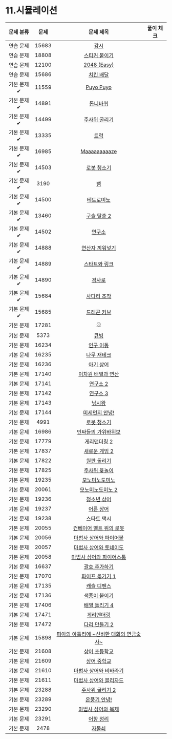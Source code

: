 # 11.시뮬레이션

| 문제 분류  |  문제   |                              문제 제목                               | 풀이 체크 |
|:------:|:-----:|:----------------------------------------------------------------:|:-----:|
| 연습 문제  | 15683 |           [감시](https://www.acmicpc.net/problem/15683)            |       |
| 연습 문제  | 18808 |         [스티커 붙이기](https://www.acmicpc.net/problem/18808)         |       |
| 연습 문제  | 12100 |       [2048 (Easy)](https://www.acmicpc.net/problem/12100)       |       |
| 연습 문제  | 15686 |          [치킨 배달](https://www.acmicpc.net/problem/15686)          |       |
| 기본 문제✔ | 11559 |        [Puyo Puyo](https://www.acmicpc.net/problem/11559)        |       |
| 기본 문제✔ | 14891 |          [톱니바퀴](https://www.acmicpc.net/problem/14891)           |       |
| 기본 문제✔ | 14499 |         [주사위 굴리기](https://www.acmicpc.net/problem/14499)         |       |
| 기본 문제✔ | 13335 |           [트럭](https://www.acmicpc.net/problem/13335)            |       |
| 기본 문제✔ | 16985 |      [Maaaaaaaaaze](https://www.acmicpc.net/problem/16985)       |       |
| 기본 문제✔ | 14503 |         [로봇 청소기](https://www.acmicpc.net/problem/14503)          |       |
| 기본 문제✔ | 3190  |            [뱀](https://www.acmicpc.net/problem/3190)             |       |
| 기본 문제✔ | 14500 |          [테트로미노](https://www.acmicpc.net/problem/14500)          |       |
| 기본 문제✔ | 13460 |         [구슬 탈출 2](https://www.acmicpc.net/problem/13460)         |       |
| 기본 문제✔ | 14502 |           [연구소](https://www.acmicpc.net/problem/14502)           |       |
| 기본 문제✔ | 14888 |        [연산자 끼워넣기](https://www.acmicpc.net/problem/14888)         |       |
| 기본 문제✔ | 14889 |         [스타트와 링크](https://www.acmicpc.net/problem/14889)         |       |
| 기본 문제✔ | 14890 |           [경사로](https://www.acmicpc.net/problem/14890)           |       |
| 기본 문제✔ | 15684 |         [사다리 조작](https://www.acmicpc.net/problem/15684)          |       |
| 기본 문제✔ | 15685 |         [드래곤 커브](https://www.acmicpc.net/problem/15685)          |       |
| 기본 문제  | 17281 |            [⚾](https://www.acmicpc.net/problem/17281)            |       |
| 기본 문제  | 5373  |            [큐빙](https://www.acmicpc.net/problem/5373)            |       |
| 기본 문제  | 16234 |          [인구 이동](https://www.acmicpc.net/problem/16234)          |       |
| 기본 문제  | 16235 |         [나무 재테크](https://www.acmicpc.net/problem/16235)          |       |
| 기본 문제  | 16236 |          [아기 상어](https://www.acmicpc.net/problem/16236)          |       |
| 기본 문제  | 17140 |       [이차원 배열과 연산](https://www.acmicpc.net/problem/17140)        |       |
| 기본 문제  | 17141 |          [연구소 2](https://www.acmicpc.net/problem/17141)          |       |
| 기본 문제  | 17142 |          [연구소 3](https://www.acmicpc.net/problem/17142)          |       |
| 기본 문제  | 17143 |           [낚시왕](https://www.acmicpc.net/problem/17143)           |       |
| 기본 문제  | 17144 |        [미세먼지 안녕!](https://www.acmicpc.net/problem/17144)         |       |
| 기본 문제  | 4991  |          [로봇 청소기](https://www.acmicpc.net/problem/4991)          |       |
| 기본 문제  | 16986 |       [인싸들의 가위바위보](https://www.acmicpc.net/problem/16986)        |       |
| 기본 문제  | 17779 |         [게리맨더링 2](https://www.acmicpc.net/problem/17779)         |       |
| 기본 문제  | 17837 |        [새로운 게임 2](https://www.acmicpc.net/problem/17837)         |       |
| 기본 문제  | 17822 |         [원판 돌리기](https://www.acmicpc.net/problem/17822)          |       |
| 기본 문제  | 17825 |         [주사위 윷놀이](https://www.acmicpc.net/problem/17825)         |       |
| 기본 문제  | 19235 |         [모노미노도미노](https://www.acmicpc.net/problem/19235)         |       |
| 기본 문제  | 20061 |        [모노미노도미노 2](https://www.acmicpc.net/problem/20061)        |       |
| 기본 문제  | 19236 |         [청소년 상어](https://www.acmicpc.net/problem/19236)          |       |
| 기본 문제  | 19237 |          [어른 상어](https://www.acmicpc.net/problem/19237)          |       |
| 기본 문제  | 19238 |         [스타트 택시](https://www.acmicpc.net/problem/19238)          |       |
| 기본 문제  | 20055 |      [컨베이어 벨트 위의 로봇](https://www.acmicpc.net/problem/20055)      |       |
| 기본 문제  | 20056 |      [마법사 상어와 파이어볼](https://www.acmicpc.net/problem/20056)       |       |
| 기본 문제  | 20057 |      [마법사 상어와 토네이도](https://www.acmicpc.net/problem/20057)       |       |
| 기본 문제  | 20058 |      [마법사 상어와 파이어스톰](https://www.acmicpc.net/problem/20058)      |       |
| 기본 문제  | 16637 |         [괄호 추가하기](https://www.acmicpc.net/problem/16637)         |       |
| 기본 문제  | 17070 |        [파이프 옮기기 1](https://www.acmicpc.net/problem/17070)        |       |
| 기본 문제  | 17135 |         [캐슬 디펜스](https://www.acmicpc.net/problem/17135)          |       |
| 기본 문제  | 17136 |         [색종이 붙이기](https://www.acmicpc.net/problem/17136)         |       |
| 기본 문제  | 17406 |        [배열 돌리기 4](https://www.acmicpc.net/problem/17406)         |       |
| 기본 문제  | 17471 |          [게리맨더링](https://www.acmicpc.net/problem/17471)          |       |
| 기본 문제  | 17472 |        [다리 만들기 2](https://www.acmicpc.net/problem/17472)         |       |
| 기본 문제  | 15898 | [피아의 아틀리에 ~신비한 대회의 연금술사~](https://www.acmicpc.net/problem/15898) |       |
| 기본 문제  | 21608 |         [상어 초등학교](https://www.acmicpc.net/problem/21608)         |       |
| 기본 문제  | 21609 |         [상어 중학교](https://www.acmicpc.net/problem/21609)          |       |
| 기본 문제  | 21610 |      [마법사 상어와 비바라기](https://www.acmicpc.net/problem/21610)       |       |
| 기본 문제  | 21611 |      [마법사 상어와 블리자드](https://www.acmicpc.net/problem/21611)       |       |
| 기본 문제  | 23288 |        [주사위 굴리기 2](https://www.acmicpc.net/problem/23288)        |       |
| 기본 문제  | 23289 |         [온풍기 안녕!](https://www.acmicpc.net/problem/23289)         |       |
| 기본 문제  | 23290 |       [마법사 상어와 복제](https://www.acmicpc.net/problem/23290)        |       |
| 기본 문제  | 23291 |          [어항 정리](https://www.acmicpc.net/problem/23291)          |       |
| 기본 문제  | 2478  |           [자물쇠](https://www.acmicpc.net/problem/2478)            |       |